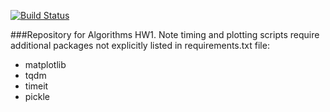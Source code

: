 [![Build Status](https://travis-ci.org/ghartoularos/hw1.svg?branch=master)](https://travis-ci.org/ghartoularos/hw1)

###Repository for Algorithms HW1.
Note timing and plotting scripts require additional packages not explicitly listed in requirements.txt file:
* matplotlib
* tqdm
* timeit
* pickle
